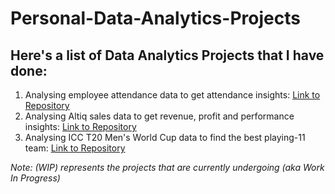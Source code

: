 # Personal-Data-Analytics-Projects

## Here's a list of Data Analytics Projects that I have done:

1) Analysing employee attendance data to get attendance insights: [Link to Repository](https://github.com/yashdoshi247/HR-Attendance-Analytics)
2) Analysing Altiq sales data to get revenue, profit and performance insights: [Link to Repository](https://github.com/yashdoshi247/Altiq-Sales-Analytics)
3) Analysing ICC T20 Men's World Cup data to find the best playing-11 team: [Link to Repository](https://github.com/yashdoshi247/End-to-End-Cricket-Analytics)


*Note: (WIP) represents the projects that are currently undergoing (aka Work In Progress)*
